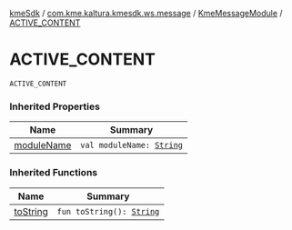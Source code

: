 [kmeSdk](../../index.md) / [com.kme.kaltura.kmesdk.ws.message](../index.md) / [KmeMessageModule](index.md) / [ACTIVE_CONTENT](./-a-c-t-i-v-e_-c-o-n-t-e-n-t.md)

# ACTIVE_CONTENT

`ACTIVE_CONTENT`

### Inherited Properties

| Name | Summary |
|---|---|
| [moduleName](module-name.md) | `val moduleName: `[`String`](https://kotlinlang.org/api/latest/jvm/stdlib/kotlin/-string/index.html) |

### Inherited Functions

| Name | Summary |
|---|---|
| [toString](to-string.md) | `fun toString(): `[`String`](https://kotlinlang.org/api/latest/jvm/stdlib/kotlin/-string/index.html) |
